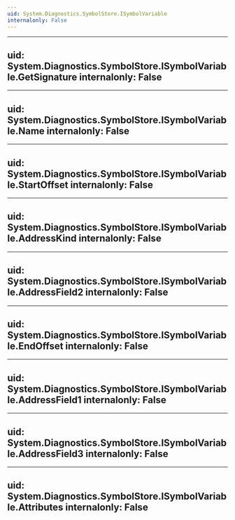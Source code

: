 ```yaml
---
uid: System.Diagnostics.SymbolStore.ISymbolVariable
internalonly: False
---
```


---
uid: System.Diagnostics.SymbolStore.ISymbolVariable.GetSignature
internalonly: False
---

---
uid: System.Diagnostics.SymbolStore.ISymbolVariable.Name
internalonly: False
---

---
uid: System.Diagnostics.SymbolStore.ISymbolVariable.StartOffset
internalonly: False
---

---
uid: System.Diagnostics.SymbolStore.ISymbolVariable.AddressKind
internalonly: False
---

---
uid: System.Diagnostics.SymbolStore.ISymbolVariable.AddressField2
internalonly: False
---

---
uid: System.Diagnostics.SymbolStore.ISymbolVariable.EndOffset
internalonly: False
---

---
uid: System.Diagnostics.SymbolStore.ISymbolVariable.AddressField1
internalonly: False
---

---
uid: System.Diagnostics.SymbolStore.ISymbolVariable.AddressField3
internalonly: False
---

---
uid: System.Diagnostics.SymbolStore.ISymbolVariable.Attributes
internalonly: False
---
